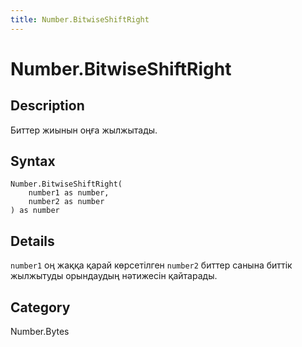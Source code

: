 ```yaml
---
title: Number.BitwiseShiftRight
---
```


# Number.BitwiseShiftRight


## Description

Биттер жиынын оңға жылжытады.


## Syntax

```powerquery
Number.BitwiseShiftRight(
    number1 as number,
    number2 as number
) as number
```


## Details

<code>number1</code> оң жаққа қарай көрсетілген <code>number2</code> биттер санына биттік жылжытуды орындаудың нәтижесін қайтарады.



## Category
Number.Bytes
